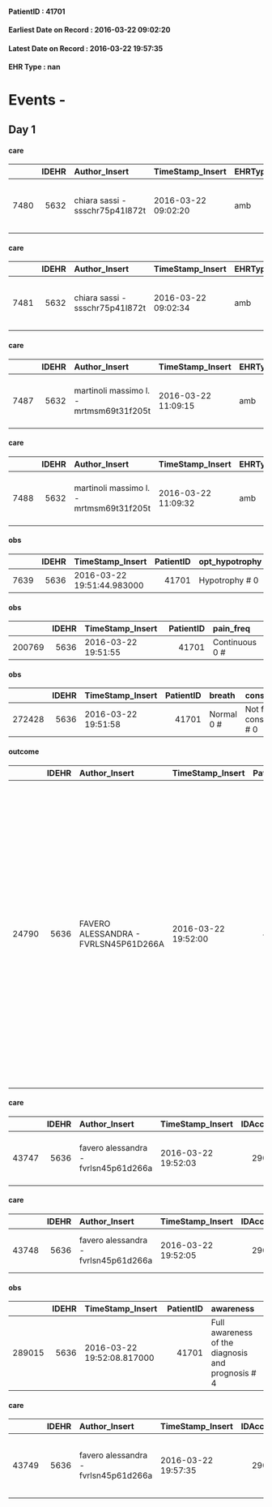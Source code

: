 
#### PatientID : 41701
#### Earliest Date on Record : 2016-03-22 09:02:20
#### Latest Date on Record : 2016-03-22 19:57:35
#### EHR Type : nan

# Events - 

## Day 1

#### care
|      |   IDEHR | Author_Insert                   | TimeStamp_Insert    | EHRType   |   PatientID |   IDGESTIONE_AUSILI |   opt_annulla_consegna | dt_Ric_consegna     | opt_ausilio                                     |
|-----:|--------:|:--------------------------------|:--------------------|:----------|------------:|--------------------:|-----------------------:|:--------------------|:------------------------------------------------|
| 7480 |    5632 | chiara sassi - ssschr75p41l872t | 2016-03-22 09:02:20 | amb       |       41701 |                7365 |                      0 | 2016-03-22 00:00:00 | electronic articulated bed with side rails # 14 |

#### care
|      |   IDEHR | Author_Insert                   | TimeStamp_Insert    | EHRType   |   PatientID |   IDGESTIONE_AUSILI |   opt_annulla_consegna | dt_Ric_consegna     | opt_ausilio                             |
|-----:|--------:|:--------------------------------|:--------------------|:----------|------------:|--------------------:|-----------------------:|:--------------------|:----------------------------------------|
| 7481 |    5632 | chiara sassi - ssschr75p41l872t | 2016-03-22 09:02:34 | amb       |       41701 |                7366 |                      0 | 2016-03-22 00:00:00 | antid air mattress with compressor # 16 |

#### care
|      |   IDEHR | Author_Insert                           | TimeStamp_Insert    | EHRType   |   PatientID |   IDGESTIONE_AUSILI |   ds_ncons |   opt_annulla_consegna | dt_Ric_consegna     | dt_ric_cons_forn    | opt_ausilio                             |
|-----:|--------:|:----------------------------------------|:--------------------|:----------|------------:|--------------------:|-----------:|-----------------------:|:--------------------|:--------------------|:----------------------------------------|
| 7487 |    5632 | martinoli massimo l. - mrtmsm69t31f205t | 2016-03-22 11:09:15 | amb       |       41701 |                7372 |      27461 |                      0 | 2016-03-22 00:00:00 | 2016-03-22 00:00:00 | antid air mattress with compressor # 16 |

#### care
|      |   IDEHR | Author_Insert                           | TimeStamp_Insert    | EHRType   |   PatientID |   IDGESTIONE_AUSILI |   ds_ncons |   opt_annulla_consegna | dt_Ric_consegna     | dt_ric_cons_forn    | opt_ausilio                                     |
|-----:|--------:|:----------------------------------------|:--------------------|:----------|------------:|--------------------:|-----------:|-----------------------:|:--------------------|:--------------------|:------------------------------------------------|
| 7488 |    5632 | martinoli massimo l. - mrtmsm69t31f205t | 2016-03-22 11:09:32 | amb       |       41701 |                7373 |      27461 |                      0 | 2016-03-22 00:00:00 | 2016-03-22 00:00:00 | electronic articulated bed with side rails # 14 |

#### obs
|      |   IDEHR | TimeStamp_Insert           |   PatientID | opt_hypotrophy   | asthenia   | agitation_behavior_freq   | cognitive_state       |
|-----:|--------:|:---------------------------|------------:|:-----------------|:-----------|:--------------------------|:----------------------|
| 7639 |    5636 | 2016-03-22 19:51:44.983000 |       41701 | Hypotrophy # 0   | Severe # 3 | agitated at times # 2     | confused at times 0 # |

#### obs
|        |   IDEHR | TimeStamp_Insert    |   PatientID | pain_freq      |
|-------:|--------:|:--------------------|------------:|:---------------|
| 200769 |    5636 | 2016-03-22 19:51:55 |       41701 | Continuous 0 # |

#### obs
|        |   IDEHR | TimeStamp_Insert    |   PatientID | breath     | consolability           | body_language   | facial_expression           |
|-------:|--------:|:--------------------|------------:|:-----------|:------------------------|:----------------|:----------------------------|
| 272428 |    5636 | 2016-03-22 19:51:58 |       41701 | Normal 0 # | Not for consolation # 0 | Relaxed # 0     | Smiling or inexpressive # 0 |

#### outcome
|       |   IDEHR | Author_Insert                        | TimeStamp_Insert    |   PatientID |   IDDigitalSignDocument |   IDPAI_VIDAS | opt_problem                |   opt_problem_num | opt_obiettivo                                                                                                    |   opt_obiettivo_num | opt_stato_problema   |   opt_stato_problema_num | opt_interventi                                                                                                                                                                                                                                                                                                                                                          |   opt_interventi_num |
|------:|--------:|:-------------------------------------|:--------------------|------------:|------------------------:|--------------:|:---------------------------|------------------:|:-----------------------------------------------------------------------------------------------------------------|--------------------:|:---------------------|-------------------------:|:------------------------------------------------------------------------------------------------------------------------------------------------------------------------------------------------------------------------------------------------------------------------------------------------------------------------------------------------------------------------|---------------------:|
| 24790 |    5636 | FAVERO ALESSANDRA - FVRLSN45P61D266A | 2016-03-22 19:52:00 |       41701 |                  311611 |         26831 | Abnormal neurological # 30 |                 4 | Deletion and cancellation of episodes of confusion and / or hallucinations, delirium, psychomotor agitation # 59 |                   4 | Open Problem # 1     |                        1 | Implementation PAI - Call the patient by name and present each time you come into contact with him / her # 478; Implementation PAI - Encourage relatives to customize the environment according to the wishes of the patient # 479; Implementation PAI - Maintain assistance empathetic and respectful, addressing the patient by speaking clearly and distinctly # 475 |                    4 |

#### care
|       |   IDEHR | Author_Insert                        | TimeStamp_Insert    |   IDAccess | EHRType   |   PatientID |   IDTERAPIE_OUTPAT_VIDAS | ds_dose   | opt_via_di_somm     | ds_ora       | dt_data_inizio      | ds_note_y      |   opt_pregressa |   opt_somm_terapia |   opt_estemporanea |   opt_termina |   opt_somm_in_pompa | opt_farmaco                                   |
|------:|--------:|:-------------------------------------|:--------------------|-----------:|:----------|------------:|-------------------------:|:----------|:--------------------|:-------------|:--------------------|:---------------|----------------:|-------------------:|-------------------:|--------------:|--------------------:|:----------------------------------------------|
| 43747 |    5636 | favero alessandra - fvrlsn45p61d266a | 2016-03-22 19:52:03 |      29085 | amb       |       41701 |                    21333 | 12 mcg    | transdermal # 4 = 4 | other # 2476 | 2016-03-22 00:00:00 | changing 25/03 |               0 |                  0 |                  0 |             0 |                   0 | fentanyl (durogesic tts 12 mcg / hour) # 1647 |

#### care
|       |   IDEHR | Author_Insert                        | TimeStamp_Insert    |   IDAccess | EHRType   |   PatientID |   IDTERAPIE_OUTPAT_VIDAS | ds_dose   | opt_via_di_somm   | ds_ora          | dt_data_inizio      |   opt_pregressa |   opt_somm_terapia |   opt_estemporanea |   opt_termina |   opt_somm_in_pompa | opt_farmaco                                |
|------:|--------:|:-------------------------------------|:--------------------|-----------:|:----------|------------:|-------------------------:|:----------|:------------------|:----------------|:--------------------|----------------:|-------------------:|-------------------:|--------------:|--------------------:|:-------------------------------------------|
| 43748 |    5636 | favero alessandra - fvrlsn45p61d266a | 2016-03-22 19:52:05 |      29085 | amb       |       41701 |                    21334 | 20 gtt    | oral # 0 = 0      | 09 # 9; 22 # 22 | 2016-03-21 00:00:00 |               0 |                  0 |                  0 |             0 |                   0 | promazine (talofen os gtt 30 ml 4%) # 1795 |

#### obs
|        |   IDEHR | TimeStamp_Insert           |   PatientID | awareness                                         |
|-------:|--------:|:---------------------------|------------:|:--------------------------------------------------|
| 289015 |    5636 | 2016-03-22 19:52:08.817000 |       41701 | Full awareness of the diagnosis and prognosis # 4 |

#### care
|       |   IDEHR | Author_Insert                        | TimeStamp_Insert    |   IDAccess | EHRType   |   PatientID |   IDTERAPIE_OUTPAT_VIDAS | ds_dose   | opt_via_di_somm   | ds_ora          | dt_data_inizio      | ds_note_y             |   opt_pregressa |   opt_somm_terapia |   opt_estemporanea |   opt_termina |   opt_somm_in_pompa | opt_farmaco                                                |
|------:|--------:|:-------------------------------------|:--------------------|-----------:|:----------|------------:|-------------------------:|:----------|:------------------|:----------------|:--------------------|:----------------------|----------------:|-------------------:|-------------------:|--------------:|--------------------:|:-----------------------------------------------------------|
| 43749 |    5636 | favero alessandra - fvrlsn45p61d266a | 2016-03-22 19:57:35 |      29087 | amb       |       41701 |                    21335 | 1 tablet  | oral # 0 = 0      | 20 20 #, 09 # 9 | 2016-03-21 00:00:00 | h9 last dose of 23/03 |               0 |                  0 |                  0 |             0 |                   0 | oxycodone / naloxone (targin 5 + 2-5 mg tablets rp) # 1625 |


